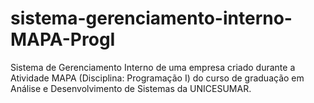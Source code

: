 # sistema-gerenciamento-interno-MAPA-ProgI
 Sistema de Gerenciamento Interno de uma empresa criado durante a Atividade MAPA (Disciplina: Programação I) do curso de graduação em Análise e Desenvolvimento de Sistemas da UNICESUMAR.
